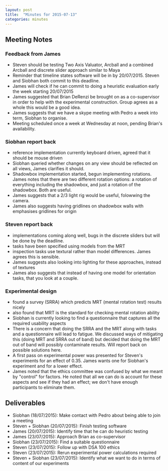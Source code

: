 ```yaml
---
layout: post
title:  "Minutes for 2015-07-13"
categories: minutes
---
```


## Meeting Notes

### Feedback from James

- Steven should be testing Two Axis Valuator, Arcball and a combined Arcball and discrete slider approach similar to Maya
- Reminder that timeline states software will be in by 20/07/2015. Steven and Siobhan both commit to this deadline.
- James will check if he can commit to doing a heuristic evaluation early the week starting 20/07/2015
- James suggested that Brian DeRenzi be brought on as a co-supervisor in order to help with the experimental construction. Group agrees as a whole this would be a good idea.
- James suggests that we have a skype meeting with Pedro a week into term, Siobhan to organise.
- Meeting scheduled once a week at Wednesday at noon, pending Brian's availability.

### Siobhan report back

- reference implementation currently keyboard driven, agreed that it should be mouse driven
- Siobhan queried whether changes on any view should be reflected on all views, James clarifies it should.
- Shadowbox implementation started, begun implementing rotations. James notes that there are two different rotation options: a rotation of everything including the shadowbox, and just a rotation of the shadowbox. Both are useful.
- James suggests that a 2/3 light rig would be useful, folowwing the camera.
- James also suggests having gridlines on shadowbox walls with emphasises gridlines for origin

### Steven report back

- implementations coming along well, bugs in the discrete sliders but will be done by the deadline.
- tasks have been specified using models from the MRT
- inspection tasks use textural rather than model differences. James agrees this is sensible.
- James suggests also looking into lighting for these approaches, instead of textures
- James also suggests that instead of having one model for orientation tasks, that you look at a couple.

### Experimental design

- found a survey (SRRA) which predicts MRT (mental rotation test) results nicely
- also found that MRT is the standard for checking mental rotation ability
- Siobhan is currently looking to find a questionnaire that captures all the required usability aspects
- There is a concern that doing the SRRA and the MRT along with tasks and a questionnaire will lead to fatigue. We discussed ways of mitigating this (doing MRT and SRRA out of band) but decided that doing the MRT out of band will possibly contaminate results. Will report back on possible solutions here.
- A first pass on experimental power was presented for Steven's experiments for an effect of 0.35. James wants one for Siobhan's experiment and for a lower effect.
- James noted that the ethics committee was confused by what we meant by "control" for factors. He noted that all we can do is account for these aspects and see if they had an effect; we don't have enough participants to eliminate them.

## Deliverables

- Siobhan (18/07/2015): Make contact with Pedro about being able to join a meeting
- Steven + Siobhan (20/07/2015): Finish testing software
- James (20/07/2015): Identify time that he can do heuristic testing
- James (23/07/2015): Approach Brian as co-supervisor
- Siobhan (23/07/2015): Find a suitable questionnaire
- Steven (23/07/2015): Follow up with DSA 100 ethics
- Steven (23/07/2015): Rerun experimental power calculations required
- Steven + Siobhan (23/07/2015): Identify what we want to do in terms of content of our experiments
